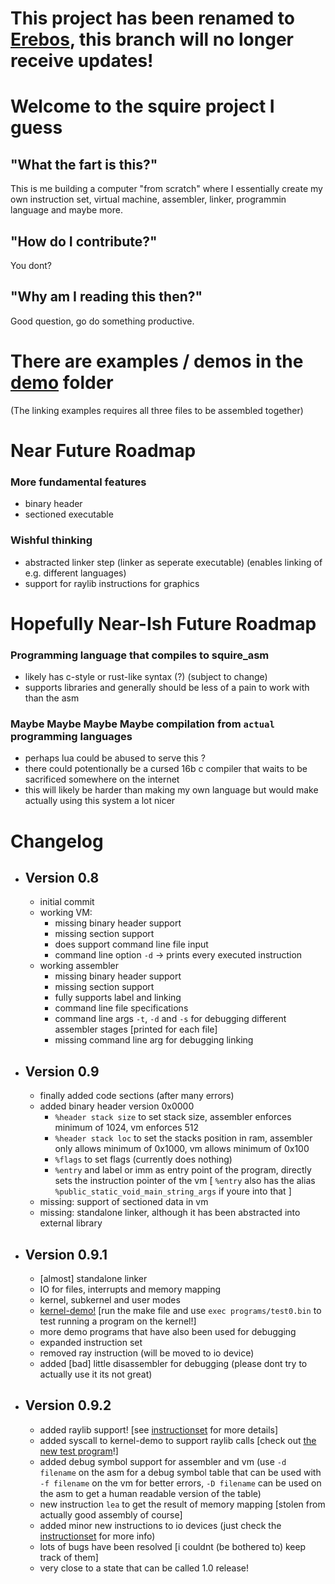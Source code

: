 # This project has been renamed to [Erebos](https://github.com/DD737/erebos), this branch will no longer receive updates!

# Welcome to the squire project I guess
## "What the fart is this?"
This is me building a computer "from scratch" where I essentially create my own instruction set, virtual machine, assembler, linker, programmin language and maybe more.

## "How do I contribute?"
You dont?

## "Why am I reading this then?"
Good question, go do something productive.

# There are examples / demos in the [demo](./demo) folder
(The linking examples requires all three files to be assembled together)

# Near Future Roadmap
### More fundamental features
- binary header
- sectioned executable
### Wishful thinking
- abstracted linker step (linker as seperate executable) (enables linking of e.g. different languages)
- support for raylib instructions for graphics

# Hopefully Near-Ish Future Roadmap
### Programming language that compiles to squire_asm
- likely has c-style or rust-like syntax (?) (subject to change)
- supports libraries and generally should be less of a pain to work with than the asm
### Maybe Maybe Maybe Maybe compilation from `actual` programming languages
- perhaps lua could be abused to serve this ?
- there could potentionally be a cursed 16b c compiler that waits to be sacrificed somewhere on the internet
- this will likely be harder than making my own language but would make actually using this system a lot nicer

# Changelog
- ## Version 0.8
    - initial commit
    - working VM:
        - missing binary header support
        - missing section support
        - does support command line file input
        - command line option `-d` -> prints every executed instruction
    - working assembler
        - missing binary header support
        - missing section support
        - fully supports label and linking
        - command line file specifications
        - command line args `-t`, `-d` and `-s` for debugging different assembler stages [printed for each file]
        - missing command line arg for debugging linking
- ## Version 0.9
    - finally added code sections (after many errors)
    - added binary header version 0x0000
        - `%header stack size` to set stack size, assembler enforces minimum of 1024, vm enforces 512
        - `%header stack loc` to set the stacks position in ram, assembler only allows minimum of 0x1000, vm allows minimum of 0x100
        - `%flags` to set flags (currently does nothing)
        - `%entry` and label or imm as entry point of the program, directly sets the instruction pointer of the vm [ `%entry` also has the alias `%public_static_void_main_string_args` if youre into that ]
    - missing: support of sectioned data in vm
    - missing: standalone linker, although it has been abstracted into external library
- ## Version 0.9.1
    - [almost] standalone linker
    - IO for files, interrupts and memory mapping
    - kernel, subkernel and user modes
    - [kernel-demo!](demo/kernel/) [run the make file and use `exec programs/test0.bin` to test running a program on the kernel!]
    - more demo programs that have also been used for debugging
    - expanded instruction set
    - removed ray instruction (will be moved to io device)
    - added [bad] little disassembler for debugging (please dont try to actually use it its not great)
- ## Version 0.9.2
    - added raylib support! [see [instructionset](instructionset.txt) for more details]
    - added syscall to kernel-demo to support raylib calls [check out [the new test program](demo/kernel/programs/test1.asm)!]
    - added debug symbol support for assembler and vm (use `-d filename` on the asm for a debug symbol table that can be used with `-f filename` on the vm for better errors, `-D filename` can be used on the asm to get a human readable version of the table)
    - new instruction `lea` to get the result of memory mapping [stolen from actually good assembly of course]
    - added minor new instructions to io devices (just check the [instructionset](instructionset) for more info)
    - lots of bugs have been resolved [i couldnt (be bothered to) keep track of them]
    - very close to a state that can be called 1.0 release!
